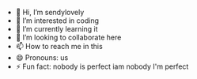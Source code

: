 - 👋 Hi, I’m sendylovely
- 👀 I’m interested in coding
- 🌱 I’m currently learning it
- 💞️ I’m looking to collaborate here
- 📫 How to reach me in this
- 😄 Pronouns: us
- ⚡ Fun fact: nobody is perfect iam nobody I'm perfect

<!---
sendylovely/sendylovely is a ✨ special ✨ repository because its `README.md` (this file) appears on your GitHub profile.
You can click the Preview link to take a look at your changes.
--->
